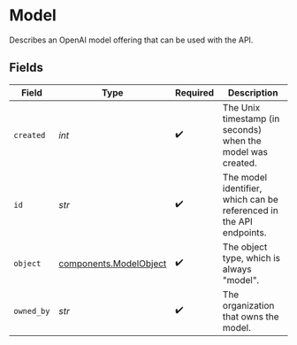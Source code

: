 # Model

Describes an OpenAI model offering that can be used with the API.


## Fields

| Field                                                               | Type                                                                | Required                                                            | Description                                                         |
| ------------------------------------------------------------------- | ------------------------------------------------------------------- | ------------------------------------------------------------------- | ------------------------------------------------------------------- |
| `created`                                                           | *int*                                                               | :heavy_check_mark:                                                  | The Unix timestamp (in seconds) when the model was created.         |
| `id`                                                                | *str*                                                               | :heavy_check_mark:                                                  | The model identifier, which can be referenced in the API endpoints. |
| `object`                                                            | [components.ModelObject](../../models/components/modelobject.md)    | :heavy_check_mark:                                                  | The object type, which is always "model".                           |
| `owned_by`                                                          | *str*                                                               | :heavy_check_mark:                                                  | The organization that owns the model.                               |